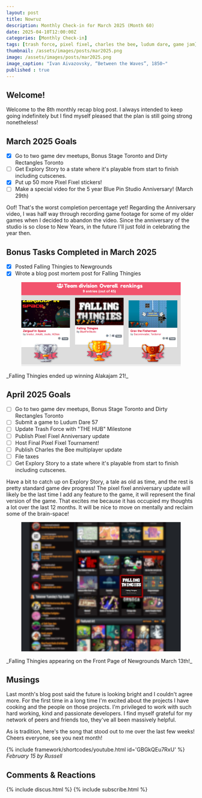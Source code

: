 ```yaml
---
layout: post
title: Nowruz
description: Monthly Check-in for March 2025 (Month 60)
date: 2025-04-10T12:00:00Z
categories: [Monthly Check-in]
tags: [trash force, pixel fixel, charles the bee, ludum dare, game jam]
thumbnail: /assets/images/posts/mar2025.png
image: /assets/images/posts/mar2025.png
image_caption: "Ivan Aivazovsky, “Between the Waves”, 1850~"
published : true
---
```


## Welcome!
Welcome to the 8th monthly recap blog post. I always intended to keep going indefinitely but I find myself pleased that the plan is still going strong nonetheless!

## March 2025 Goals 
  - [x] Go to two game dev meetups, Bonus Stage Toronto and Dirty Rectangles Toronto
  - [ ] Get Explory Story to a state where it's playable from start to finish including cutscenes.
  - [x] Put up 50 more Pixel Fixel stickers!
  - [ ] Make a special video for the 5 year Blue Pin Studio Anniversary! (March 29th)

  Oof! That's the worst completion percentage yet! Regarding the Anniversary video, I was half way through recording game footage for some of my older games when I decided to abandon the video. Since the anniversary of the studio is so close to New Years, in the future I'll just fold in celebrating the year then.

## Bonus Tasks Completed in March 2025
  - [x] Posted Falling Thingies to Newgrounds
  - [x] Wrote a blog post mortem post for Falling Thingies

  <figure>
  <img src="/assets/images/posts/ft_trophy.png" alt="Falling Thingies Won the Jam!">
  </figure>
  _Falling Thingies ended up winning Alakajam 21!_

## April 2025 Goals 
  - [ ] Go to two game dev meetups, Bonus Stage Toronto and Dirty Rectangles Toronto
  - [ ] Submit a game to Ludum Dare 57
  - [ ] Update Trash Force with "THE HUB" Milestone
  - [ ] Publish Pixel Fixel Anniversary update
  - [ ] Host Final Pixel Fixel Tournament!
  - [ ] Publish Charles the Bee multiplayer update
  - [ ] File taxes
  - [ ] Get Explory Story to a state where it's playable from start to finish including cutscenes.

  Have a bit to catch up on Explory Story, a tale as old as time, and the rest is pretty standard game dev progress! The pixel fixel anniversary update will likely be the last time I add any feature to the game, it will represent the final version of the game. That excites me because it has occupied my thoughts a lot over the last 12 months. It will be nice to move on mentally and reclaim some of the brain-space!
 
  <figure>
  <img src="/assets/images/posts/ft_frontpage.png" alt="Falling Thingies on Front Page of Newgrounds">
  </figure>
  _Falling Thingies appearing on the Front Page of Newgrounds March 13th!_


## Musings
Last month's blog post said the future is looking bright and I couldn't agree more. For the first time in a long time I'm excited about the projects I have cooking and the people on those projects. I'm privileged to work with such hard working, kind and passionate developers. I find myself grateful for my network of peers and friends too, they've all been massively helpful.

As is tradition, here's the song that stood out to me over the last few weeks! Cheers everyone, see you next month!

{% include framework/shortcodes/youtube.html id='GBGkQEu7RxU' %}
_February 15 by Russell_

## Comments & Reactions

{% include discus.html %}
{% include subscribe.html %}